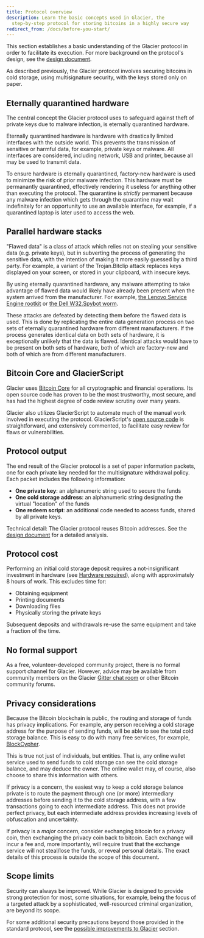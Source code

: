 ```yaml
---
title: Protocol overview
description: Learn the basic concepts used in Glacier, the
  step-by-step protocol for storing bitcoins in a highly secure way
redirect_from: /docs/before-you-start/
---
```


This section
establishes a basic understanding of the Glacier protocol in order to
facilitate its execution. For more background on the protocol's design, see
the [design document](/docs/design-doc/overview).

As described previously, the Glacier
protocol involves securing bitcoins in cold storage, using multisignature
security, with the keys stored only on paper.

## Eternally quarantined hardware

The central concept the Glacier protocol uses to safeguard against theft
of private keys due to malware infection, is eternally quarantined hardware.

Eternally quarantined hardware is hardware with drastically limited
interfaces with the outside world. This prevents the transmission of
sensitive or harmful data, for example, private keys or malware. All
interfaces are considered, including network, USB and printer, because
all may be used to transmit data.

To ensure hardware is eternally quarantined, factory-new hardware is used to
minimize the risk of prior malware infection. This hardware must be
permanantly quarantined, effectively rendering it useless for anything other
than executing the protocol. The quarantine is *strictly* permanent because
any malware infection which gets through the quarantine may wait
indefinitely for an opportunity to use an available interface, for example,
if a quarantined laptop is later used to access the web. 

## Parallel hardware stacks

"Flawed data" is a class of attack which relies not on stealing
your sensitive data (e.g. private keys), but in subverting the process of
generating the sensitive data, with the intention of making it more easily
guessed by a third party. For example, a variant of the Trojan.Bitclip
attack replaces keys displayed on your screen, or stored in your clipboard,
with insecure keys.

By using eternally quarantined hardware, any malware attempting to take advantage
of flawed data would likely have already been present when the system arrived
from the manufacturer. For example, [the Lenovo Service Engine rootkit](https://thehackernews.com/2015/08/lenovo-rootkit-malware.html)
or [the Dell W32.Spybot worm](https://www.theregister.co.uk/2010/07/23/dell_malware_update/).

These attacks are defeated by detecting them before the flawed data is used.
This is done by replicating the entire data generation process on two
sets of eternally quarantined hardware from different manufacturers. If the
process generates identical data on both sets of hardware, it is exceptionally
unlikely that the data is flawed. Identical attacks would have to be present on
both sets of hardware, both of which are factory-new and both of which are from
different manufacturers.

## Bitcoin Core and GlacierScript

Glacier uses [Bitcoin Core](https://bitcoincore.org/) for all cryptographic and
financial operations. Its open source code has proven to be the most trustworthy,
most secure, and has had the highest degree of code review scrutiny over many years.

Glacier also utilizes GlacierScript to automate much of the manual work involved
in executing the protocol. GlacierScript's [open source code](https://github.com/GlacierProtocol/GlacierProtocol)
is straightforward, and extensively commented, to facilitate easy review for flaws
or vulnerabilities.

## Protocol output

The end result of the Glacier protocol is a set of paper information
packets, one for each private key needed for the multisignature withdrawal
policy. Each packet includes the following information:

* **One private key**: an alphanumeric string used to secure the funds
* **One cold storage address**: an alphanumeric string designating the virtual
"location" of the funds
* **One redeem script**: an additional code needed to access funds, shared
by all private keys.

Technical detail: The Glacier protocol reuses Bitcoin addresses. See the
[design document](/docs/design-doc/overview) for a detailed analysis.

## Protocol cost

Performing an initial cold storage deposit requires a not-insignificant investment
in hardware (see [Hardware required](/docs/before-you-start/hardware)), along with
approximately 8 hours of work. This excludes time for:

* Obtaining equipment
* Printing documents
* Downloading files
* Physically storing the private keys

Subsequent deposits and withdrawals re-use the same equipment and take a
fraction of the time.

## No formal support

As a free, volunteer-developed community project, there is no formal support
channel for Glacier. However, advice may be available from community
members on the Glacier [Gitter chat room](https://gitter.im/glacierprotocol/Lobby)
or other Bitcoin community forums.

## Privacy considerations

Because the Bitcoin blockchain is public, the routing and storage of funds has
privacy implications. For example, any person receiving a cold storage
address for the purpose of sending funds, will be able to see the total cold
storage balance. This is easy to do with many free services, for example,
[BlockCypher](https://live.blockcypher.com).

This is true not just of individuals, but entities. That is, any online wallet
service used to send funds to cold storage can see the cold storage
balance, and may deduce the owner. The online wallet may, of course, also choose
to share this information with others.

If privacy is a concern, the easiest way to keep a cold storage balance private is
to route the payment through one (or more) intermediary addresses before sending
it to the cold storage address, with a few transactions going to each
intermediate address. This does not provide perfect privacy, but each
intermediate address provides increasing levels of obfuscation and
uncertainty.

If privacy is a *major* concern, consider exchanging bitcoin for a privacy coin,
then exchanging the privacy coin back to bitcoin. Each exchange will incur a fee
and, more importantly, will require trust that the exchange service will not
steal/lose the funds, or reveal personal details. The exact details of this process
is outside the scope of this document.

## Scope limits

Security can always be improved. While Glacier is designed to provide strong
protection for most, some situations, for example, being the focus of a targeted
attack by a sophisticated, well-resourced criminal organization, are beyond its scope.

For some additional security precautions beyond those provided in the standard
protocol, see the [possible improvements to Glacier](/docs/extend/improvements/)
section.